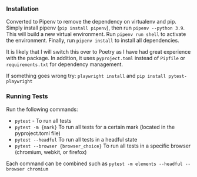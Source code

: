### Installation
Converted to Pipenv to remove the dependency on virtualenv and pip. Simply install pipenv (`pip install pipenv`), then run `pipenv --python 3.9`. This will build a new virtual environment. Run `pipenv run shell` to activate the environment. Finally, run `pipenv install` to install all dependencies.

It is likely that I will switch this over to Poetry as I have had great experience with the package. In addition, it uses `pyproject.toml` instead of `Pipfile` or `requirements.txt` for dependency management. 

If something goes wrong try: `playwright install` and `pip install pytest-playwright`

### Running Tests
Run the following commands:

- `pytest` - To run all tests
- `pytest -m {mark}` To run all tests for a certain mark (located in the pyproject.toml file)
- `pytest --headful` To run all tests in a headful state
- `pytest --browser {browser_choice}` To run all tests in a specific browser (chromium, webkit, or firefox)

Each command can be combined such as `pytest -m elements --headful --browser chromium`
